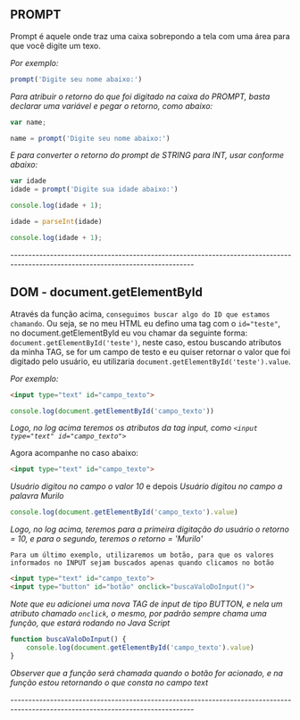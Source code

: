 ## PROMPT
Prompt é aquele onde traz uma caixa sobrepondo a tela com uma área para que você digite um texo.

*Por exemplo:*

```js
prompt('Digite seu nome abaixo:')
```
*Para atribuir o retorno do que foi digitado na caixa do PROMPT, basta declarar uma variável e pegar o retorno, como abaixo:*

```js
var name;

name = prompt('Digite seu nome abaixo:')
```

*E para converter o retorno do prompt de STRING para INT, usar conforme abaixo:*

```js
var idade
idade = prompt('Digite sua idade abaixo:')

console.log(idade + 1);

idade = parseInt(idade)

console.log(idade + 1);
```

*---------------------------------------------------------------------------------------------------------------------------------*

## DOM - document.getElementById
Através da função acima, `conseguimos buscar algo do ID que estamos chamando`. 
Ou seja, se no meu HTML eu defino uma tag com o `id="teste"`, no document.getElementById eu vou chamar da seguinte forma: 
`document.getElementById('teste')`, neste caso, estou buscando atributos da minha TAG, se for um campo de testo e eu quiser retornar o 
valor que foi digitado pelo usuário, eu utilizaria `document.getElementById('teste').value`.

*Por exemplo:*

```html
<input type="text" id="campo_texto">
```
```js
console.log(document.getElementById('campo_texto'))
```
*Logo, no log acima teremos os atributos da tag input, como `<input type="text" id="campo_texto">`*

Agora acompanhe no caso abaixo:

```html
<input type="text" id="campo_texto">
```
*Usuário digitou no campo o valor 10*
e depois
*Usuário digitou no campo a palavra Murilo*
```js
console.log(document.getElementById('campo_texto').value)
```

*Logo, no log acima, teremos para a primeira digitação do usuário o retorno = 10, e para o segundo, teremos o retorno = 'Murilo'*

`Para um último exemplo, utilizaremos um botão, para que os valores informados no INPUT sejam buscados apenas quando clicamos no botão`

```html
<input type="text" id="campo_texto">
<input type="button" id="botão" onclick="buscaValoDoInput()">
```
*Note que eu adicionei uma nova TAG de input de tipo BUTTON, e nela um atributo chamado `onclick`, o mesmo, por padrão sempre chama uma função, que estará rodando no Java Script*

```js
function buscaValoDoInput() {
    console.log(document.getElementById('campo_texto').value)
}
```
*Observer que a função será chamada quando o botão for acionado, e na função estou retornando o que consta no campo text*

*---------------------------------------------------------------------------------------------------------------------------------*